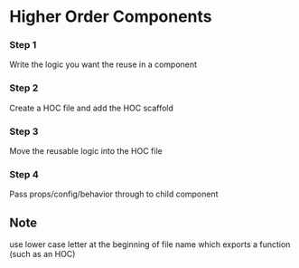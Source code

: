 # Higher Order Components

### Step 1
Write the logic you want the reuse in a component

### Step 2
Create a HOC file and add the HOC scaffold

### Step 3
Move the reusable logic into the HOC file

### Step 4
Pass props/config/behavior through to child component


## Note
use lower case letter at the beginning of file name which exports a function (such as an HOC)



